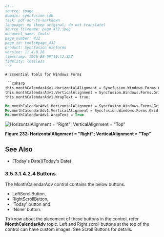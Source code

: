 ```html
<!-- 
source: image
domain: syncfusion-sdk
task: pdf-ocr-to-markdown
language: en (keep original; do not translate)
source_filename: page_432.jpeg
document_name: tools
page_number: 432
page_id: tools#page_432
product: Syncfusion Winforms
version: 11.4.0.26
timestamp: 2025-08-09T10:12:35Z
fidelity: lossless
-->

# Essential Tools for Windows Forms

```csharp
this.monthCalendarAdv1.HorizontalAlignment = Syncfusion.Windows.Forms.Grid.GridHorizontalAlignment.Right;
this.monthCalendarAdv1.VerticalAlignment = Syncfusion.Windows.Forms.Grid.GridVerticalAlignment.Top;
this.monthCalendarAdv1.WrapText = true;
```

```vb
Me.monthCalendarAdv1.HorizontalAlignment = Syncfusion.Windows.Forms.Grid.GridHorizontalAlignment.Right
Me.monthCalendarAdv1.VerticalAlignment = Syncfusion.Windows.Forms.Grid.GridVerticalAlignment.Top
Me.monthCalendarAdv1.WrapText = True
```

![HorizontalAlignment = "Right"; VerticalAlignment = "Top"](attachment://image?alt=HorizontalAlignment%20=%20'Right'%3B%20VerticalAlignment%20=%20'Top')

**Figure 232: HorizontalAlignment = "Right"; VerticalAlignment = "Top"**

## See Also

- [Today's Date](Today's Date)

### 3.5.3.1.4.2.4 Buttons

The MonthCalendarAdv control contains the below buttons.

- LeftScrollButton,
- RightScrollButton,
- 'Today' button and
- 'None' button.

To know about the placement of these buttons in the control, refer **MonthCalendarAdv** topic. Left and Right scroll buttons at the top of the control can have custom images. See Scroll Buttons for details.

<!-- tags: [Syncfusion Winforms, MonthCalendarAdv, HorizontalAlignment, VerticalAlignment, WrapText, GridHorizontalAlignment, GridVerticalAlignment, Scroll Buttons, Today's Date] keywords: [Syncfusion.Windows.Forms.Grid, MonthCalendarAdv, HorizontalAlignment, VerticalAlignment, WrapText, LeftScrollButton, RightScrollButton, Today's button, None button] -->
```
